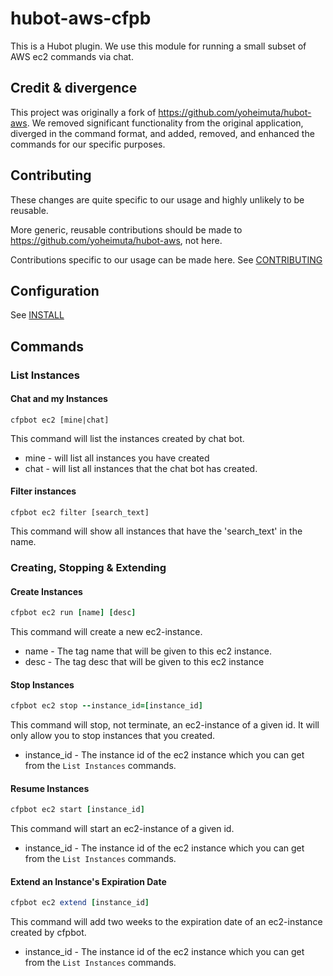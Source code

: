 
# hubot-aws-cfpb

This is a Hubot plugin. 
We use this module for running a small subset of AWS ec2 commands via chat. 

## Credit & divergence

This project was originally a fork of https://github.com/yoheimuta/hubot-aws. 
We removed significant functionality from the original application, diverged in the command format, and added, removed, 
and enhanced the commands for our specific purposes. 

## Contributing

These changes are quite specific to our usage and highly unlikely to be reusable.

More generic, reusable contributions should be made to https://github.com/yoheimuta/hubot-aws, not here.

Contributions specific to our usage can be made here. See [CONTRIBUTING](CONTRIBUTING.md)

## Configuration

See [INSTALL](INSTALL.md)

## Commands

### List Instances

#### Chat and my Instances
```
cfpbot ec2 [mine|chat]
```
This command will list the instances created by chat bot. 
* mine - will list all instances you have created
* chat - will list all instances that the chat bot has created.

#### Filter instances
```
cfpbot ec2 filter [search_text]
```
This command will show all instances that have the 'search_text' in the name.

### Creating, Stopping & Extending

#### Create Instances
```ruby
cfpbot ec2 run [name] [desc] 
```
This command will create a new ec2-instance. 
* name - The tag name that will be given to this ec2 instance.
* desc - The tag desc that will be given to this ec2 instance

#### Stop Instances
```ruby
cfpbot ec2 stop --instance_id=[instance_id]
```
This command will stop, not terminate, an ec2-instance of a given id. It will only allow you to stop instances that you created. 
* instance_id - The instance id of the ec2 instance which you can get from the `List Instances` commands.

#### Resume Instances
```ruby
cfpbot ec2 start [instance_id]
```
This command will start an ec2-instance of a given id. 
* instance_id - The instance id of the ec2 instance which you can get from the `List Instances` commands.

#### Extend an Instance's Expiration Date
```ruby
cfpbot ec2 extend [instance_id]
```
This command will add two weeks to the expiration date of an ec2-instance created by cfpbot.
* instance_id - The instance id of the ec2 instance which you can get from the `List Instances` commands.



